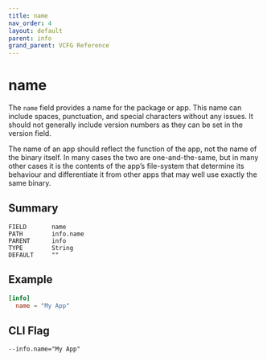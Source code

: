 ```yaml
---
title: name
nav_order: 4
layout: default
parent: info
grand_parent: VCFG Reference
---
```


# name

The `name` field provides a name for the package or app. This name can include spaces, punctuation, and special characters without any issues. It should not generally include version numbers as they can be set in the version field.

The name of an app should reflect the function of the app, not the name of the binary itself. In many cases the two are one-and-the-same, but in many other cases it is the contents of the app’s file-system that determine its behaviour and differentiate it from other apps that may well use exactly the same binary.

## Summary

```
FIELD       name
PATH        info.name
PARENT      info
TYPE        String
DEFAULT     ""
```

## Example

```toml
[info]
  name = "My App"
```

## CLI Flag

```
--info.name="My App"
```